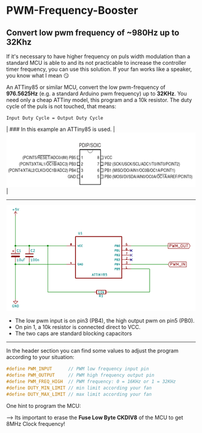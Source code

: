 # PWM-Frequency-Booster
## Convert low pwm frequency of  ~980Hz up to 32Khz

If it's necessary to have higher frequency on puls width modulation than a standard MCU is able to and its not practicable to increase the controller timer frequency, you can use this solution.
If your fan works like a speaker, you know what I mean :smirk:

An ATTiny85 or similar MCU, convert the low pwm-frequency of **976.5625Hz** (e.g. a standard Arduino pwm frequency) up to
**32KHz**. You need only a cheap ATTiny model, this program and a 10k resistor. The duty cycle of the puls is not touched, that means:
````
Input Duty Cycle = Output Duty Cycle
````
| ### In this example an ATTiny85 is used. | ![attiny](img/attinyx5.png "ATTiny85") |

---
  
<p align="left"><img src="img/schematic.png" width="550"/></p>

 * The low pwm input is on pin3 (PB4), the high output pwm on pin5 (PB0).
 * On pin 1, a 10k resistor is connected direct to VCC.
 * The two caps are standard	blocking capacitors
  
---
In the header section you can find some values to adjust the program according to your situation:
```c++
#define PWM_INPUT      // PWM low frequency input pin
#define PWM_OUTPUT     // PWM high frequency output pin
#define PWM_FREQ_HIGH  // PWM frequency: 0 = 16KHz or 1 = 32KHz
#define DUTY_MIN_LIMIT // min limit according your fan 
#define DUTY_MAX_LIMIT // max limit according your fan
```


One hint to program the MCU:

--> Its important to erase the **Fuse Low Byte CKDIV8** of the MCU to get 8MHz Clock frequency!
